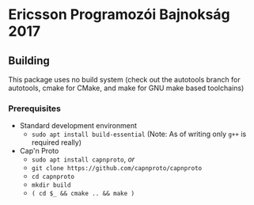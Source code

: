 # Ericsson Programozói Bajnokság 2017
## Building
This package uses no build system
(check out the autotools branch for autotools, cmake for CMake, and make for GNU make based toolchains)

### Prerequisites
- Standard development environment
	- `sudo apt install build-essential` (Note: As of writing only `g++` is required really)
- Cap'n Proto
	- `sudo apt install capnproto`, _or_
	- `git clone https://github.com/capnproto/capnproto`
	- `cd capnproto`
	- `mkdir build`
	- `( cd $_ && cmake .. && make )`
